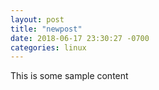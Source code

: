 ```yaml
---
layout: post
title: "newpost"
date: 2018-06-17 23:30:27 -0700
categories: linux
---
```


This is some sample content

